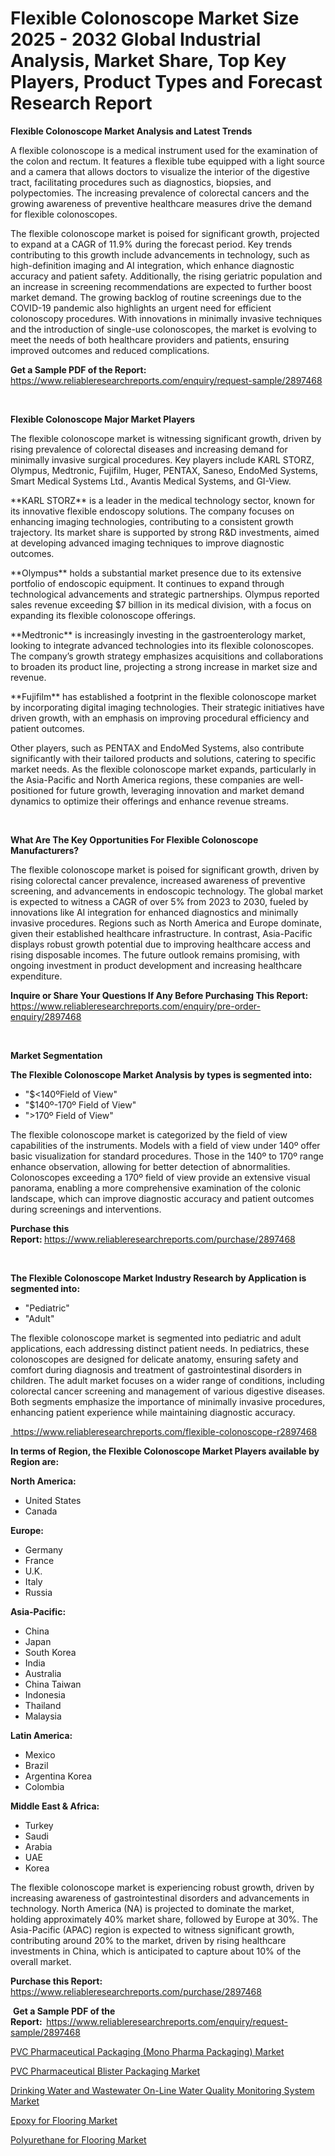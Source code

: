 <p><h1>Flexible Colonoscope Market Size 2025 - 2032 Global Industrial Analysis, Market Share, Top Key Players, Product Types and Forecast Research Report</h1></p><p><strong>Flexible Colonoscope Market Analysis and Latest Trends</strong></p>
<p><p>A flexible colonoscope is a medical instrument used for the examination of the colon and rectum. It features a flexible tube equipped with a light source and a camera that allows doctors to visualize the interior of the digestive tract, facilitating procedures such as diagnostics, biopsies, and polypectomies. The increasing prevalence of colorectal cancers and the growing awareness of preventive healthcare measures drive the demand for flexible colonoscopes.</p><p>The flexible colonoscope market is poised for significant growth, projected to expand at a CAGR of 11.9% during the forecast period. Key trends contributing to this growth include advancements in technology, such as high-definition imaging and AI integration, which enhance diagnostic accuracy and patient safety. Additionally, the rising geriatric population and an increase in screening recommendations are expected to further boost market demand. The growing backlog of routine screenings due to the COVID-19 pandemic also highlights an urgent need for efficient colonoscopy procedures. With innovations in minimally invasive techniques and the introduction of single-use colonoscopes, the market is evolving to meet the needs of both healthcare providers and patients, ensuring improved outcomes and reduced complications.</p></p>
<p><strong>Get a Sample PDF of the Report:&nbsp;</strong> <a href="https://www.reliableresearchreports.com/enquiry/request-sample/2897468?utm_campaign=115&utm_medium=2&utm_source=Github&utm_content=ia&utm_term=15032025&utm_id=flexible-colonoscope">https://www.reliableresearchreports.com/enquiry/request-sample/2897468</a></p>
<p>&nbsp;</p>
<p><strong>Flexible Colonoscope Major Market Players</strong></p>
<p><p>The flexible colonoscope market is witnessing significant growth, driven by rising prevalence of colorectal diseases and increasing demand for minimally invasive surgical procedures. Key players include KARL STORZ, Olympus, Medtronic, Fujifilm, Huger, PENTAX, Saneso, EndoMed Systems, Smart Medical Systems Ltd., Avantis Medical Systems, and GI-View.</p><p>**KARL STORZ** is a leader in the medical technology sector, known for its innovative flexible endoscopy solutions. The company focuses on enhancing imaging technologies, contributing to a consistent growth trajectory. Its market share is supported by strong R&D investments, aimed at developing advanced imaging techniques to improve diagnostic outcomes.</p><p>**Olympus** holds a substantial market presence due to its extensive portfolio of endoscopic equipment. It continues to expand through technological advancements and strategic partnerships. Olympus reported sales revenue exceeding $7 billion in its medical division, with a focus on expanding its flexible colonoscope offerings.</p><p>**Medtronic** is increasingly investing in the gastroenterology market, looking to integrate advanced technologies into its flexible colonoscopes. The company’s growth strategy emphasizes acquisitions and collaborations to broaden its product line, projecting a strong increase in market size and revenue.</p><p>**Fujifilm** has established a footprint in the flexible colonoscope market by incorporating digital imaging technologies. Their strategic initiatives have driven growth, with an emphasis on improving procedural efficiency and patient outcomes.</p><p>Other players, such as PENTAX and EndoMed Systems, also contribute significantly with their tailored products and solutions, catering to specific market needs. As the flexible colonoscope market expands, particularly in the Asia-Pacific and North America regions, these companies are well-positioned for future growth, leveraging innovation and market demand dynamics to optimize their offerings and enhance revenue streams.</p></p>
<p>&nbsp;</p>
<p><strong>What Are The Key Opportunities For Flexible Colonoscope Manufacturers?</strong></p>
<p><p>The flexible colonoscope market is poised for significant growth, driven by rising colorectal cancer prevalence, increased awareness of preventive screening, and advancements in endoscopic technology. The global market is expected to witness a CAGR of over 5% from 2023 to 2030, fueled by innovations like AI integration for enhanced diagnostics and minimally invasive procedures. Regions such as North America and Europe dominate, given their established healthcare infrastructure. In contrast, Asia-Pacific displays robust growth potential due to improving healthcare access and rising disposable incomes. The future outlook remains promising, with ongoing investment in product development and increasing healthcare expenditure.</p></p>
<p><strong>Inquire or Share Your Questions If Any Before Purchasing This Report:</strong> <a href="https://www.reliableresearchreports.com/enquiry/pre-order-enquiry/2897468?utm_campaign=115&utm_medium=2&utm_source=Github&utm_content=ia&utm_term=15032025&utm_id=flexible-colonoscope">https://www.reliableresearchreports.com/enquiry/pre-order-enquiry/2897468</a></p>
<p>&nbsp;</p>
<p><strong>Market Segmentation</strong></p>
<p><strong>The Flexible Colonoscope Market Analysis by types is segmented into:</strong></p>
<p><ul><li>"$<140ºField of View"</li><li>"$140º-170º Field of View"</li><li>">170º Field of View"</li></ul></p>
<p><p>The flexible colonoscope market is categorized by the field of view capabilities of the instruments. Models with a field of view under 140º offer basic visualization for standard procedures. Those in the 140º to 170º range enhance observation, allowing for better detection of abnormalities. Colonoscopes exceeding a 170º field of view provide an extensive visual panorama, enabling a more comprehensive examination of the colonic landscape, which can improve diagnostic accuracy and patient outcomes during screenings and interventions.</p></p>
<p><strong>Purchase this Report:&nbsp;</strong><a href="https://www.reliableresearchreports.com/purchase/2897468?utm_campaign=115&utm_medium=2&utm_source=Github&utm_content=ia&utm_term=15032025&utm_id=flexible-colonoscope">https://www.reliableresearchreports.com/purchase/2897468</a></p>
<p>&nbsp;</p>
<p><strong>The Flexible Colonoscope Market Industry Research by Application is segmented into:</strong></p>
<p><ul><li>"Pediatric"</li><li>"Adult"</li></ul></p>
<p><p>The flexible colonoscope market is segmented into pediatric and adult applications, each addressing distinct patient needs. In pediatrics, these colonoscopes are designed for delicate anatomy, ensuring safety and comfort during diagnosis and treatment of gastrointestinal disorders in children. The adult market focuses on a wider range of conditions, including colorectal cancer screening and management of various digestive diseases. Both segments emphasize the importance of minimally invasive procedures, enhancing patient experience while maintaining diagnostic accuracy.</p></p>
<p><a href="https://www.reliableresearchreports.com/flexible-colonoscope-r2897468?utm_campaign=115&utm_medium=2&utm_source=Github&utm_content=ia&utm_term=15032025&utm_id=flexible-colonoscope">&nbsp;https://www.reliableresearchreports.com/flexible-colonoscope-r2897468</a></p>
<p><strong>In terms of Region, the Flexible Colonoscope Market Players available by Region are:</strong></p>
<p>
    <p> <strong> North America: </strong>
        <ul>
            <li>United States</li>
            <li>Canada</li>
        </ul>
        </p> 
    <p> <strong> Europe: </strong>
        <ul>
            <li>Germany</li>
            <li>France</li>
            <li>U.K.</li>
            <li>Italy</li>
            <li>Russia</li>
        </ul>
        </p> 
    <p> <strong> Asia-Pacific: </strong>
        <ul>
            <li>China</li>
            <li>Japan</li>
            <li>South Korea</li>
            <li>India</li>
            <li>Australia</li>
            <li>China Taiwan</li>
            <li>Indonesia</li>
            <li>Thailand</li>
            <li>Malaysia</li>
        </ul>
        </p> 
    <p> <strong> Latin America: </strong>
        <ul>
            <li>Mexico</li>
            <li>Brazil</li>
            <li>Argentina Korea</li>
            <li>Colombia</li>
        </ul>
        </p> 
    <p> <strong> Middle East & Africa: </strong>
        <ul>
            <li>Turkey</li>
            <li>Saudi</li>
            <li>Arabia</li>
            <li>UAE</li>
            <li>Korea</li>
        </ul>
    </p>
    </p>
<p><p>The flexible colonoscope market is experiencing robust growth, driven by increasing awareness of gastrointestinal disorders and advancements in technology. North America (NA) is projected to dominate the market, holding approximately 40% market share, followed by Europe at 30%. The Asia-Pacific (APAC) region is expected to witness significant growth, contributing around 20% to the market, driven by rising healthcare investments in China, which is anticipated to capture about 10% of the overall market.</p></p>
<p><strong>Purchase this Report: </strong><a href="https://www.reliableresearchreports.com/purchase/2897468?utm_campaign=115&utm_medium=2&utm_source=Github&utm_content=ia&utm_term=15032025&utm_id=flexible-colonoscope">https://www.reliableresearchreports.com/purchase/2897468</a></p>
<p>&nbsp;<strong>Get a Sample PDF of the Report:&nbsp;&nbsp;</strong><a href="https://www.reliableresearchreports.com/enquiry/request-sample/2897468?utm_campaign=115&utm_medium=2&utm_source=Github&utm_content=ia&utm_term=15032025&utm_id=flexible-colonoscope">https://www.reliableresearchreports.com/enquiry/request-sample/2897468</a></p>
<p><strong></strong></p>
<p><p><a href="https://github.com/pockettifere14/Market-Research-Report-List-1/blob/main/pvc-pharmaceutical-packaging-mono-pharma-packaging-market.md?utm_campaign=115&utm_medium=2&utm_source=Github&utm_content=ia&utm_term=15032025&utm_id=flexible-colonoscope">PVC Pharmaceutical Packaging (Mono Pharma Packaging) Market</a></p><p><a href="https://github.com/shroffuhpa/Market-Research-Report-List-1/blob/main/pvc-pharmaceutical-blister-packaging-market.md?utm_campaign=115&utm_medium=2&utm_source=Github&utm_content=ia&utm_term=15032025&utm_id=flexible-colonoscope">PVC Pharmaceutical Blister Packaging Market</a></p><p><a href="https://github.com/billejuman43/Market-Research-Report-List-1/blob/main/drinking-water-and-wastewater-on-line-water-quality-monitoring-system-market.md?utm_campaign=115&utm_medium=2&utm_source=Github&utm_content=ia&utm_term=15032025&utm_id=flexible-colonoscope">Drinking Water and Wastewater On-Line Water Quality Monitoring System Market</a></p><p><a href="https://github.com/dafertsuria/Market-Research-Report-List-1/blob/main/epoxy-for-flooring-market.md?utm_campaign=115&utm_medium=2&utm_source=Github&utm_content=ia&utm_term=15032025&utm_id=flexible-colonoscope">Epoxy for Flooring Market</a></p><p><a href="https://github.com/seibttullyjh/Market-Research-Report-List-1/blob/main/polyurethane-for-flooring-market.md?utm_campaign=115&utm_medium=2&utm_source=Github&utm_content=ia&utm_term=15032025&utm_id=flexible-colonoscope">Polyurethane for Flooring Market</a></p></p>